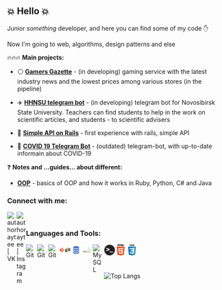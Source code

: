 
##  :boom: **Hello** :boom:

  

Junior *something* developer, and here you can find some of my code :hand:

  

Now I'm going to web, algorithms, design patterns and else

  

:fire::fire::fire: **Main projects:**

-  &#9898;  [**Gamers Gazette**](../../../gamers_gazette_new) - (in developing) gaming service with the latest industry news and the lowest prices among various stores (in the pipeline) 

-  :airplane: [**HHNSU telegram bot**](../../../HHNSU) - (in developing) telegram bot for Novosibirsk State University. Teachers can find students to help in the work on scientific articles, and students - to scientific advisers

-  🔴 [**Simple API on Rails**](../../../rails_junior_api) - first experience with rails, simple API

-  :pill: [**COVID 19 Telegram Bot**](../../../COVID-19-Telegram-Bot) - (outdated) telegram-bot, with up-to-date informain about COVID-19

:question: **Notes and ...guides... about different:**

-  [**OOP**](../../../OOP) - basics of OOP and how it works in Ruby, Python, C# and Java

 
###  Connect with me:

[<img align="left" alt="authoraytee | VK" width="22px" src="https://cdn.jsdelivr.net/npm/simple-icons@3.13.0/icons/vk.svg" />][vk]

[<img align="left" alt="authoraytee | Instagram" width="22px" src="https://cdn.jsdelivr.net/npm/simple-icons@3.13.0/icons/instagram.svg" />][instagram]

[vk]: https://vk.com/authoraytee
[instagram]: https://www.instagram.com/authoraytee/
  
  <br  />


###  Languages and Tools:
<img  align="left"  alt="Git"  width="26px"  src="https://cdn.jsdelivr.net/npm/simple-icons@3.13.0/icons/python.svg"  /><img  align="left"  alt="Git"  width="26px"  src="https://cdn.jsdelivr.net/npm/simple-icons@3.13.0/icons/django.svg"  /><img  align="left"  alt="Git"  width="26px"  src="https://cdn.jsdelivr.net/npm/simple-icons@3.13.0/icons/docker.svg"  /><img  align="left"  alt="Git"  width="26px"  src="https://raw.githubusercontent.com/github/explore/80688e429a7d4ef2fca1e82350fe8e3517d3494d/topics/git/git.png"  /><img  align="left"  alt="SQL"  width="26px"  src="https://raw.githubusercontent.com/github/explore/80688e429a7d4ef2fca1e82350fe8e3517d3494d/topics/sql/sql.png"  /><img  align="left"  alt="MySQL"  width="26px"  src="https://raw.githubusercontent.com/github/explore/80688e429a7d4ef2fca1e82350fe8e3517d3494d/topics/mysql/mysql.png"  /><img  align="left"  alt="MySQL"  width="26px"  src="https://cdn.jsdelivr.net/npm/simple-icons@3.13.0/icons/postgresql.svg"  /><img  align="left"  alt="Terminal"  width="26px"  src="https://raw.githubusercontent.com/github/explore/80688e429a7d4ef2fca1e82350fe8e3517d3494d/topics/terminal/terminal.png"  /><img  align="left"  alt="HTML5"  width="26px"  src="https://raw.githubusercontent.com/github/explore/80688e429a7d4ef2fca1e82350fe8e3517d3494d/topics/html/html.png"  /><img  align="left"  alt="CSS3"  width="26px"  src="https://raw.githubusercontent.com/github/explore/80688e429a7d4ef2fca1e82350fe8e3517d3494d/topics/css/css.png"  />

<br  />
<br  />
<br  />


![Top Langs](https://github-readme-stats.vercel.app/api/top-langs/?username=authoraytee&hide=GLSL,html,css,scss)
